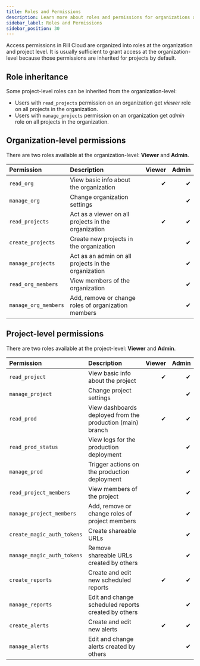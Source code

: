 ```yaml
---
title: Roles and Permissions
description: Learn more about roles and permissions for organizations and projects in Rill Cloud
sidebar_label: Roles and Permissions
sidebar_position: 30
---
```


Access permissions in Rill Cloud are organized into roles at the organization and project level. It is usually sufficient to grant access at the organization-level because those permissions are inherited for projects by default. 

## Role inheritance

Some project-level roles can be inherited from the organization-level:

- Users with `read_projects` permission on an organization get *viewer* role on all projects in the organization.
- Users with `manage_projects` permission on an organization get *admin* role on all projects in the organization.

## Organization-level permissions

There are two roles available at the organization-level: **Viewer** and **Admin**.

| Permission           | Description                                         | Viewer | Admin |
| :------------------- | :-------------------------------------------------- | -----: | ----: |
| `read_org`           | View basic info about the organization              |      ✔ |     ✔ |
| `manage_org`         | Change organization settings                        |        |     ✔ |
| `read_projects`      | Act as a viewer on all projects in the organization |      ✔ |     ✔ |
| `create_projects`    | Create new projects in the organization             |        |     ✔ |
| `manage_projects`    | Act as an admin on all projects in the organization |        |     ✔ |
| `read_org_members`   | View members of the organization                    |        |     ✔ |
| `manage_org_members` | Add, remove or change roles of organization members |        |     ✔ |

## Project-level permissions

There are two roles available at the project-level: **Viewer** and **Admin**.

| Permission                 | Description                                                | Viewer | Admin |
| :------------------------- | :--------------------------------------------------------- | -----: | ----: |
| `read_project`             | View basic info about the project                          |      ✔ |     ✔ |
| `manage_project`           | Change project settings                                    |        |     ✔ |
| `read_prod`                | View dashboards deployed from the production (main) branch |      ✔ |     ✔ |
| `read_prod_status`         | View logs for the production deployment                    |        |     ✔ |
| `manage_prod`              | Trigger actions on the production deployment               |        |     ✔ |
| `read_project_members`     | View members of the project                                |        |     ✔ |
| `manage_project_members`   | Add, remove or change roles of project members             |        |     ✔ |
| `create_magic_auth_tokens` | Create shareable URLs                                      |        |     ✔ |
| `manage_magic_auth_tokens` | Remove shareable URLs created by others                    |        |     ✔ |
| `create_reports`           | Create and edit new scheduled reports                      |      ✔ |     ✔ |
| `manage_reports`           | Edit and change scheduled reports created by others        |        |     ✔ |
| `create_alerts`            | Create and edit new alerts                                 |      ✔ |     ✔ |
| `manage_alerts`            | Edit and change alerts created by others                   |        |     ✔ |
<!--
| `read_dev`                 | View dashboards deployed from non-production branches      |        |     ✔ |
| `read_dev_status`          | View logs for non-production deployments                   |        |     ✔ |
| `manage_dev`               | Trigger actions on non-production deployments              |        |     ✔ |
 -->

